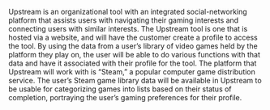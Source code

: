Upstream is an organizational tool with an integrated social-networking platform that assists users
with navigating their gaming interests and connecting users with similar interests. 
The Upstream tool is one that is hosted via a website, and will have the customer create a profile to access the tool. 
By using the data from a user’s library of video games held by the platform they play on, the user will be 
able to do various functions with that data and have it associated with their profile for the tool. 
The platform that Upstream will work with is “Steam,” a popular computer game distribution service. 
The user’s Steam game library data will be available in Upstream to be usable for categorizing games into lists based on
their status of completion, portraying the user’s gaming preferences for their profile.
